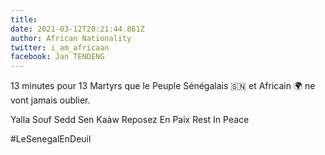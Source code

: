 ```yaml
---
title: 
date: 2021-03-12T20:21:44.861Z
author: African Nationality
twitter: i_am_africaan
facebook: Jan TENDENG
---
```


13 minutes pour 13 Martyrs que le Peuple Sénégalais 🇸🇳 et Africain 🌍 ne vont jamais oublier.

Yalla Souf Sedd Sen Kaàw
Reposez En Paix
Rest In Peace 

#LeSenegalEnDeuil 